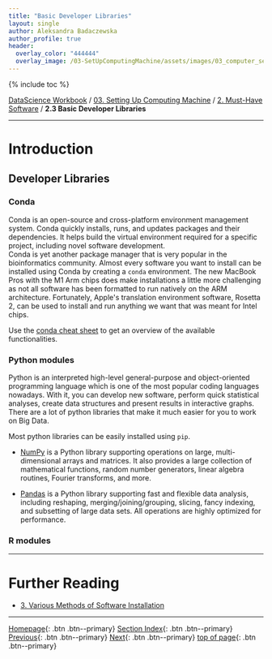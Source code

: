 ```yaml
---
title: "Basic Developer Libraries"
layout: single
author: Aleksandra Badaczewska
author_profile: true
header:
  overlay_color: "444444"
  overlay_image: /03-SetUpComputingMachine/assets/images/03_computer_setup_banner.png
---
```


{% include toc %}

[DataScience Workbook](https://datascience.101workbook.org/) / [03. Setting Up Computing Machine](00-SetUpComputingMachine-LandingPage.md) / [2. Must-Have Software](02-must-have-software.md) / **2.3 Basic Developer Libraries**

---


# Introduction

## Developer Libraries

### Conda

Conda is an open-source and cross-platform environment management system. Conda quickly installs, runs, and updates packages and their dependencies. It helps build the virtual environment required for a specific project, including novel software development.
<br>Conda is yet another package manager that is very popular in the bioinformatics community. Almost every software you want to install can be installed using Conda by creating a `conda` environment. The new MacBook Pros with the M1 Arm chips does make installations a little more challenging as not all software has been formatted to run natively on the ARM architecture. Fortunately, Apple's translation environment software, Rosetta 2, can be used to install and run anything we want that was meant for Intel chips.

Use the [conda cheat sheet](https://kapeli.com/cheat_sheets/Conda.docset/Contents/Resources/Documents/index) to get an overview of the available functionalities.

### Python modules

Python is an interpreted high-level general-purpose and object-oriented programming language which is one of the most popular coding languages nowadays. With it, you can develop new software, perform quick statistical analyses, create data structures and present results in interactive graphs. There are a lot of python libraries that make it much easier for you to work on Big Data.

Most python libraries can be easily installed using `pip`.

* [NumPy](https://numpy.org) is a Python library supporting operations on large, multi-dimensional arrays and matrices. It also provides a large collection of mathematical functions, random number generators, linear algebra routines, Fourier transforms, and more.

* [Pandas](https://pandas.pydata.org) is a Python library supporting fast and flexible data analysis, including reshaping, merging/joining/grouping, slicing, fancy indexing, and subsetting of large data sets. All operations are highly optimized for performance.


### R modules





___
# Further Reading
* [3. Various Methods of Software Installation](03-various-methods-of-software-installation.md)

___

[Homepage](../index.md){: .btn  .btn--primary}
[Section Index](00-SetUpComputingMachine-LandingPage.md){: .btn  .btn--primary}
[Previous](02B-basic-developer-tools.md){: .btn  .btn--primary}
[Next](03-various-methods-of-software-installation.md){: .btn  .btn--primary}
[top of page](#introduction){: .btn  .btn--primary}

